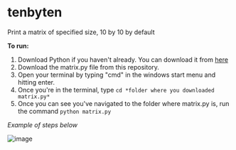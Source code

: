 # tenbyten
Print a matrix of specified size, 10 by 10 by default

**To run:**
1. Download Python if you haven't already. You can download it from [here](https://www.python.org/downloads/)
2. Download the matrix.py file from this repository.
3. Open your terminal by typing "cmd" in the windows start menu and hitting enter.
4. Once you're in the terminal, type ```cd *folder where you downloaded matrix.py*```
5. Once you can see you've navigated to the folder where matrix.py is, run the command ```python matrix.py```

*Example of steps below*

![image](https://github.com/user-attachments/assets/1d364e56-22d3-4aee-adbe-09009faf75d8)
